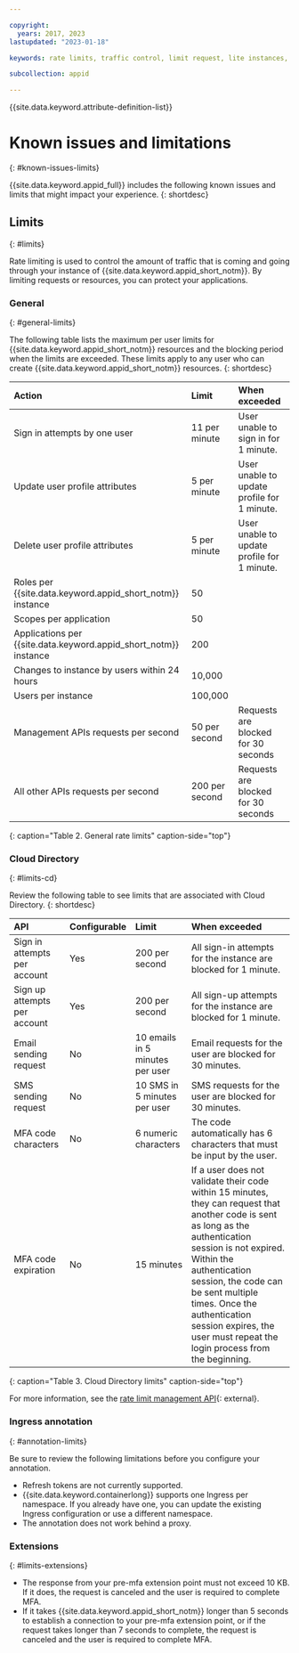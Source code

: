 ```yaml
---

copyright:
  years: 2017, 2023
lastupdated: "2023-01-18"

keywords: rate limits, traffic control, limit request, lite instances, per minute, per instance, per user, limits

subcollection: appid

---
```


{{site.data.keyword.attribute-definition-list}}

# Known issues and limitations
{: #known-issues-limits}

{{site.data.keyword.appid_full}} includes the following known issues and limits that might impact your experience.
{: shortdesc}


## Limits
{: #limits}

Rate limiting is used to control the amount of traffic that is coming and going through your instance of {{site.data.keyword.appid_short_notm}}. By limiting requests or resources, you can protect your applications.



### General
{: #general-limits}

The following table lists the maximum per user limits for {{site.data.keyword.appid_short_notm}} resources and the blocking period when the limits are exceeded. These limits apply to any user who can create {{site.data.keyword.appid_short_notm}} resources.
{: shortdesc}

| Action | Limit | When exceeded |
|:-------|:------|:--------------|
| Sign in attempts by one user | 11 per minute | User unable to sign in for 1 minute. |
| Update user profile attributes | 5 per minute | User unable to update profile for 1 minute. |
| Delete user profile attributes | 5 per minute | User unable to update profile for 1 minute. |
| Roles per {{site.data.keyword.appid_short_notm}} instance | 50 |   |
| Scopes per application | 50 |   |
| Applications per {{site.data.keyword.appid_short_notm}} instance | 200 |   |
| Changes to instance by users within 24 hours | 10,000 | |
| Users per instance | 100,000 | |
| Management APIs requests per second | 50 per second | Requests are blocked for 30 seconds |
| All other APIs requests per second | 200 per second | Requests are blocked for 30 seconds |
{: caption="Table 2. General rate limits" caption-side="top"}



### Cloud Directory
{: #limits-cd}

Review the following table to see limits that are associated with Cloud Directory.
{: shortdesc}

| API | Configurable | Limit | When exceeded |
|:----|:-------------|:------|:------------- |
| Sign in attempts per account | Yes | 200 per second | All sign-in attempts for the instance are blocked for 1 minute. |
| Sign up attempts per account | Yes | 200 per second | All sign-up attempts for the instance are blocked for 1 minute. |
| Email sending request | No | 10 emails in 5 minutes per user | Email requests for the user are blocked for 30 minutes. |
| SMS sending request | No | 10 SMS in 5 minutes per user | SMS requests for the user are blocked for 30 minutes. |
| MFA code characters | No | 6 numeric characters | The code automatically has 6 characters that must be input by the user. |
| MFA code expiration | No | 15 minutes | If a user does not validate their code within 15 minutes, they can request that another code is sent as long as the authentication session is not expired. Within the authentication session, the code can be sent multiple times. Once the authentication session expires, the user must repeat the login process from the beginning. |
{: caption="Table 3. Cloud Directory limits" caption-side="top"}

For more information, see the [rate limit management API](https://us-south.appid.cloud.ibm.com/swagger-ui/#/Management%20API%20-%20Config/mgmt.updateRateLimitConfig){: external}.


### Ingress annotation
{: #annotation-limits}

Be sure to review the following limitations before you configure your annotation.

* Refresh tokens are not currently supported.
* {{site.data.keyword.containerlong}} supports one Ingress per namespace. If you already have one, you can update the existing Ingress configuration or use a different namespace.
* The annotation does not work behind a proxy.


### Extensions
{: #limits-extensions}

* The response from your pre-mfa extension point must not exceed 10 KB. If it does, the request is canceled and the user is required to complete MFA.
* If it takes {{site.data.keyword.appid_short_notm}} longer than 5 seconds to establish a connection to your pre-mfa extension point, or if the request takes longer than 7 seconds to complete, the request is canceled and the user is required to complete MFA.
